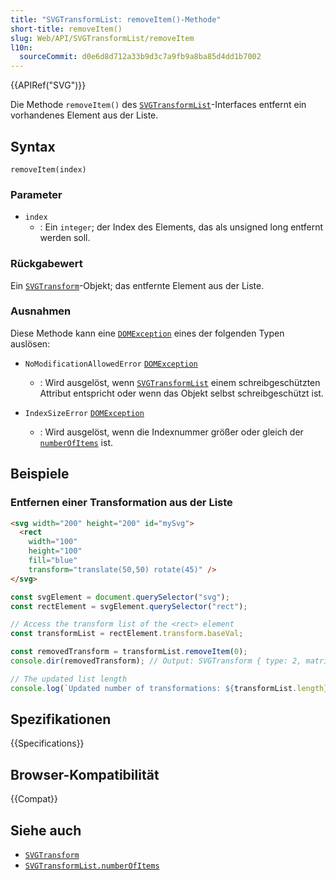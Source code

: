 ```yaml
---
title: "SVGTransformList: removeItem()-Methode"
short-title: removeItem()
slug: Web/API/SVGTransformList/removeItem
l10n:
  sourceCommit: d0e6d8d712a33b9d3c7a9fb9a8ba85d4dd1b7002
---
```


{{APIRef("SVG")}}

Die Methode `removeItem()` des [`SVGTransformList`](/de/docs/Web/API/SVGTransformList)-Interfaces entfernt ein vorhandenes Element aus der Liste.

## Syntax

```js-nolint
removeItem(index)
```

### Parameter

- `index`
  - : Ein `integer`; der Index des Elements, das als unsigned long entfernt werden soll.

### Rückgabewert

Ein [`SVGTransform`](/de/docs/Web/API/SVGTransform)-Objekt; das entfernte Element aus der Liste.

### Ausnahmen

Diese Methode kann eine [`DOMException`](/de/docs/Web/API/DOMException) eines der folgenden Typen auslösen:

- `NoModificationAllowedError` [`DOMException`](/de/docs/Web/API/DOMException)

  - : Wird ausgelöst, wenn [`SVGTransformList`](/de/docs/Web/API/SVGTransformList) einem schreibgeschützten Attribut entspricht oder wenn das Objekt selbst schreibgeschützt ist.

- `IndexSizeError` [`DOMException`](/de/docs/Web/API/DOMException)
  - : Wird ausgelöst, wenn die Indexnummer größer oder gleich der [`numberOfItems`](/de/docs/Web/API/SVGTransformList/numberOfItems) ist.

## Beispiele

### Entfernen einer Transformation aus der Liste

```html
<svg width="200" height="200" id="mySvg">
  <rect
    width="100"
    height="100"
    fill="blue"
    transform="translate(50,50) rotate(45)" />
</svg>
```

```js
const svgElement = document.querySelector("svg");
const rectElement = svgElement.querySelector("rect");

// Access the transform list of the <rect> element
const transformList = rectElement.transform.baseVal;

const removedTransform = transformList.removeItem(0);
console.dir(removedTransform); // Output: SVGTransform { type: 2, matrix: SVGMatrix, angle: 0 }

// The updated list length
console.log(`Updated number of transformations: ${transformList.length}`); // Output: 1
```

## Spezifikationen

{{Specifications}}

## Browser-Kompatibilität

{{Compat}}

## Siehe auch

- [`SVGTransform`](/de/docs/Web/API/SVGTransform)
- [`SVGTransformList.numberOfItems`](/de/docs/Web/API/SVGTransformList/numberOfItems)
